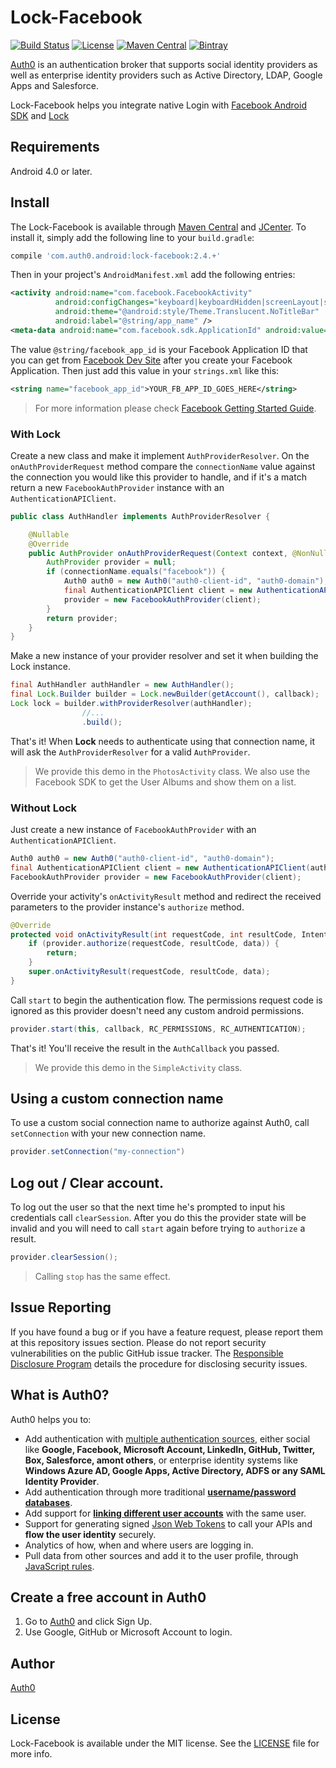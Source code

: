 # Lock-Facebook

[![Build Status](https://travis-ci.org/auth0/Lock-Facebook.Android.svg?branch=master)](https://travis-ci.org/auth0/Lock-Facebook.Android)
[![License](http://img.shields.io/:license-mit-blue.svg?style=flat)](http://doge.mit-license.org)
[![Maven Central](https://img.shields.io/maven-central/v/com.auth0.android/lock-facebook.svg)](http://search.maven.org/#search%7Cga%7C1%7Cg%3A%22com.auth0.android%22%20AND%20a%3A%22lock-facebook%22)
[![Bintray](https://api.bintray.com/packages/auth0/lock-android/lock-facebook/images/download.svg) ](https://bintray.com/auth0/lock-android/lock-facebook/_latestVersion)

[Auth0](https://auth0.com) is an authentication broker that supports social identity providers as well as enterprise identity providers such as Active Directory, LDAP, Google Apps and Salesforce.

Lock-Facebook helps you integrate native Login with [Facebook Android SDK](https://github.com/facebook/facebook-android-sdk) and [Lock](https://auth0.com/lock)

## Requirements

Android 4.0 or later.

## Install

The Lock-Facebook is available through [Maven Central](http://search.maven.org) and [JCenter](https://bintray.com/bintray/jcenter). To install it, simply add the following line to your `build.gradle`:

```gradle
compile 'com.auth0.android:lock-facebook:2.4.+'
```

Then in your project's `AndroidManifest.xml` add the following entries:

```xml
<activity android:name="com.facebook.FacebookActivity"
          android:configChanges="keyboard|keyboardHidden|screenLayout|screenSize|orientation"
          android:theme="@android:style/Theme.Translucent.NoTitleBar"
          android:label="@string/app_name" />
<meta-data android:name="com.facebook.sdk.ApplicationId" android:value="@string/facebook_app_id"/>
```

The value `@string/facebook_app_id` is your Facebook Application ID that you can get from [Facebook Dev Site](https://developers.facebook.com/apps) after you create your Facebook Application. Then just add this value in your `strings.xml` like this:

```xml
<string name="facebook_app_id">YOUR_FB_APP_ID_GOES_HERE</string>
```

> For more information please check [Facebook Getting Started Guide](https://developers.facebook.com/docs/android/getting-started).


### With Lock

Create a new class and make it implement `AuthProviderResolver`. On the `onAuthProviderRequest` method compare the `connectionName` value against the connection you would like this provider to handle, and if it's a match return a new `FacebookAuthProvider` instance with an `AuthenticationAPIClient`.

```java
public class AuthHandler implements AuthProviderResolver {

    @Nullable
    @Override
    public AuthProvider onAuthProviderRequest(Context context, @NonNull AuthCallback callback, @NonNull String connectionName) {
        AuthProvider provider = null;
        if (connectionName.equals("facebook")) {
            Auth0 auth0 = new Auth0("auth0-client-id", "auth0-domain");
            final AuthenticationAPIClient client = new AuthenticationAPIClient(auth0);
            provider = new FacebookAuthProvider(client);
        }
        return provider;
    }
}

```

Make a new instance of your provider resolver and set it when building the Lock instance.

```java
final AuthHandler authHandler = new AuthHandler(); 
final Lock.Builder builder = Lock.newBuilder(getAccount(), callback);
Lock lock = builder.withProviderResolver(authHandler);
                //...
                .build();
```

That's it! When **Lock** needs to authenticate using that connection name, it will ask the `AuthProviderResolver` for a valid `AuthProvider`.

> We provide this demo in the `PhotosActivity` class. We also use the Facebook SDK to get the User Albums and show them on a list.

### Without Lock

Just create a new instance of `FacebookAuthProvider` with an `AuthenticationAPIClient`.

```java
Auth0 auth0 = new Auth0("auth0-client-id", "auth0-domain");
final AuthenticationAPIClient client = new AuthenticationAPIClient(auth0);
FacebookAuthProvider provider = new FacebookAuthProvider(client);
```

Override your activity's `onActivityResult` method and redirect the received parameters to the provider instance's `authorize` method.

```java
@Override
protected void onActivityResult(int requestCode, int resultCode, Intent data) {
    if (provider.authorize(requestCode, resultCode, data)) {
        return;
    }
    super.onActivityResult(requestCode, resultCode, data);
}
```

Call `start` to begin the authentication flow. The permissions request code is ignored as this provider doesn't need any custom android permissions.

```java
provider.start(this, callback, RC_PERMISSIONS, RC_AUTHENTICATION);
```

That's it! You'll receive the result in the `AuthCallback` you passed.

> We provide this demo in the `SimpleActivity` class.

## Using a custom connection name
To use a custom social connection name to authorize against Auth0, call `setConnection` with your new connection name.

```java
provider.setConnection("my-connection")
```

## Log out / Clear account.
To log out the user so that the next time he's prompted to input his credentials call `clearSession`. After you do this the provider state will be invalid and you will need to call `start` again before trying to `authorize` a result.

```java
provider.clearSession();
```
 
> Calling `stop` has the same effect.

## Issue Reporting

If you have found a bug or if you have a feature request, please report them at this repository issues section. Please do not report security vulnerabilities on the public GitHub issue tracker. The [Responsible Disclosure Program](https://auth0.com/whitehat) details the procedure for disclosing security issues.

## What is Auth0?

Auth0 helps you to:

* Add authentication with [multiple authentication sources](https://docs.auth0.com/identityproviders), either social like **Google, Facebook, Microsoft Account, LinkedIn, GitHub, Twitter, Box, Salesforce, amont others**, or enterprise identity systems like **Windows Azure AD, Google Apps, Active Directory, ADFS or any SAML Identity Provider**.
* Add authentication through more traditional **[username/password databases](https://docs.auth0.com/mysql-connection-tutorial)**.
* Add support for **[linking different user accounts](https://docs.auth0.com/link-accounts)** with the same user.
* Support for generating signed [Json Web Tokens](https://docs.auth0.com/jwt) to call your APIs and **flow the user identity** securely.
* Analytics of how, when and where users are logging in.
* Pull data from other sources and add it to the user profile, through [JavaScript rules](https://docs.auth0.com/rules).

## Create a free account in Auth0

1. Go to [Auth0](https://auth0.com) and click Sign Up.
2. Use Google, GitHub or Microsoft Account to login.

## Author

[Auth0](auth0.com)

## License

Lock-Facebook is available under the MIT license. See the [LICENSE](LICENSE) file for more info.
